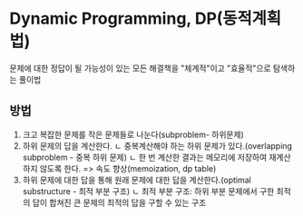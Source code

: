 # Dynamic Programming, DP(동적계획법)

문제에 대한 정답이 될 가능성이 있는 모든 해결책을 "체계적"이고 "효율적"으로 탐색하는 풀이법

## 방법

1. 크고 복잡한 문제를 작은 문제들로 나눈다(subproblem- 하위문제)
2. 하위 문제의 답을 계산한다.
ㄴ 중복계산해야 하는 하위 문제가 있다.(overlapping subproblem - 중복 하위 문제)
ㄴ 한 번 계산한 결과는 메모리에 저장하여 재계산 하지 않도록 한다. => 속도 향상(memoization, dp table)
3. 하위 문제에 대한 답을 통해 원래 문제에 대한 답을 계산한다.(optimal substructure - 최적 부분 구조)
ㄴ 최적 부분 구조: 하위 부분 문제에서 구한 최적의 답이 합쳐진 큰 문제의 최적의 답을 구할 수 있는 구조
